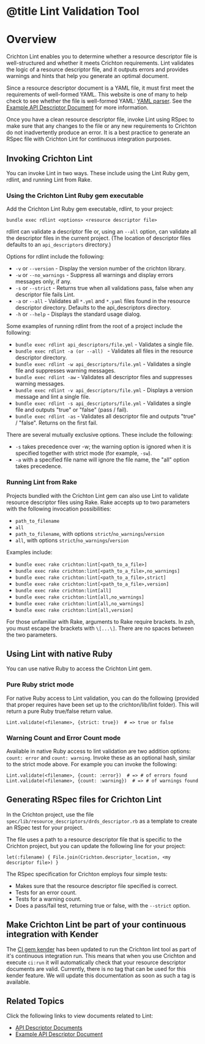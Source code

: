 # @title Lint Validation Tool

# Overview
Crichton Lint enables you to determine whether a resource descriptor file is well-structured and whether it meets Crichton requirements. Lint validates the logic of a resource descriptor file, and it outputs errors and provides warnings and hints that help you generate an optimal document. 

Since a resource descriptor document is a YAML file, it must first meet the requirements of well-formed YAML. This 
website is one of many to help check to see whether the file is well-formed 
YAML: [YAML parser](http://yaml-online-parser.appspot.com/). 
See the [Example API Descriptor Document](../spec/fixtures/resource_descriptors/drds_descriptor_v1.yml) for more 
information.

Once you have a clean resource descriptor file, invoke Lint using RSpec to make sure that any changes to the file or 
any new requirements to Crichton do not inadvertently produce an error. It is a best practice to generate an RSpec 
file with Crichton Lint for continuous integration purposes.

## Invoking Crichton Lint
You can invoke Lint in two ways. These include using the Lint Ruby gem, rdlint, and running Lint from Rake.

### Using the Crichton Lint Ruby gem executable

Add the Crichton Lint Ruby gem executable, rdlint, to your project:

    bundle exec rdlint <options> <resource descriptor file>

rdlint can validate a descriptor file or, using an `--all` option, can validate all the descriptor files in the current 
project. (The location of descriptor files defaults to an `api_descriptors` directory.)

Options for rdlint include the following:

- `-v` or `--version` - Display the version number of the crichton library.
- `-w` or `--no_warnings` - Suppress all warnings and display errors messages only, if any.
- `-s` or `--strict` - Returns true when all validations pass, false when any descriptor file fails Lint.
- `-a` or `--all` - Validates all `*.yml` and `*.yaml` files found in the resource descriptor directory. Defaults to the 
api_descriptors directory.
- `-h` or `--help` - Displays the standard usage dialog.

Some examples of running rdlint from the root of a project include the following:

- `bundle exec rdlint api_descriptors/file.yml` - Validates a single file.
- `bundle exec rdlint -a (or --all) ` - Validates all files in the resource descriptor directory.
- `bundle exec rdlint -w api_descriptors/file.yml` - Validates a single file and suppresses warning messages.
- `bundle exec rdlint -aw` - Validates all descriptor files and suppresses warning messages.
- `bundle exec rdlint -v api_descriptors/file.yml` - Displays a version message and lint a single file.
- `bundle exec rdlint -s api_descriptors/file.yml` - Validates a single file and outputs "true" or "false" (pass / fail).
- `bundle exec rdlint -as` - Validates all descriptor file and outputs "true" / "false". Returns on the first fail.

There are several mutually exclusive options. These include the following:
- `-s` takes precedence over -w; the warning option is ignored when it is specified together with strict mode (for example, `-sw`).
- `-a` with a specified file name will ignore the file name, the "all" option takes precedence.

### Running Lint from Rake

Projects bundled with the Crichton Lint gem can also use Lint to validate resource descriptor files using Rake. Rake 
accepts up to two parameters with the following invocation possibilities:

- `path_to_filename`
- `all`
- `path_to_filename`, with options `strict`/`no_warnings`/`version`
- `all`, with options `strict`/`no_warnings`/`version`

Examples include:

- `bundle exec rake crichton:lint[<path_to_a_file>]`
- `bundle exec rake crichton:lint[<path_to_a_file>,no_warnings]`
- `bundle exec rake crichton:lint[<path_to_a_file>,strict]`
- `bundle exec rake crichton:lint[<path_to_a_file>,version]`
- `bundle exec rake crichton:lint[all]`
- `bundle exec rake crichton:lint[all,no_warnings]`
- `bundle exec rake crichton:lint[all,no_warnings]`
- `bundle exec rake crichton:lint[all,version]`

For those unfamiliar with Rake, arguments to Rake require brackets. In zsh, you must escape the brackets with `\[...\]`. 
There are no spaces between the two parameters.

## Using Lint with native Ruby
You can use native Ruby to access the Crichton Lint gem.

### Pure Ruby strict mode
For native Ruby access to Lint validation, you can do the following (provided that proper requires have been set up to 
the crichton/lib/lint folder). This will return a pure Ruby true/false return value.

    Lint.validate(<filename>, {strict: true})  # => true or false

### Warning Count and Error Count mode

Available in native Ruby access to lint validation are two addition options: `count: error` and `count: warning`. 
Invoke these as an optional hash, similar to the strict mode above. For example you can invoke the following:

    Lint.validate(<filename>, {count: :error})  # => # of errors found
    Lint.validate(<filename>, {count: :warning})  # => # of warnings found

## Generating RSpec files for Crichton Lint

In the Crichton project, use the file `spec/lib/resource_descriptors/drds_descriptor.rb` as a template to create an 
RSpec test for your project.

The file uses a path to a resource descriptor file that is specific to the Crichton project, but you can update the
following line for your project:

    let(:filename) { File.join(Crichton.descriptor_location, <my descriptor file>) }

The RSpec specification for Crichton employs four simple tests:

- Makes sure that the resource descriptor file specified is correct.
- Tests for an error count.
- Tests for a warning count.
- Does a pass/fail test, returning true or false, with the `--strict` option.

## Make Crichton Lint be part of your continuous integration with Kender
 
The [CI gem kender](https://github.com/mdsol/kender) has been updated to run the Crichton lint tool as part of it's continuous integration run. This means that when you use Crichton and execute ```ci:run``` it will automatically check that your resource descriptor documents are valid. Currently, there is no tag that can be used for this kender feature. We will update this documentation as soon as such a tag is available.

## Related Topics
Click the following links to view documents related to Lint:

* [API Descriptor Documents](api_descriptor_documents.md)
* [Example API Descriptor Document](../spec/fixtures/resource_descriptors/drds_descriptor_v1.yml)
